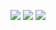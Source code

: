 ![](http://github-profile-summary-cards.vercel.app/api/cards/profile-details?username=vsech&theme=aura_dark)
![](http://github-profile-summary-cards.vercel.app/api/cards/repos-per-language?username=vsech&theme=aura_dark) ![](http://github-profile-summary-cards.vercel.app/api/cards/most-commit-language?username=vsech&theme=aura_dark)